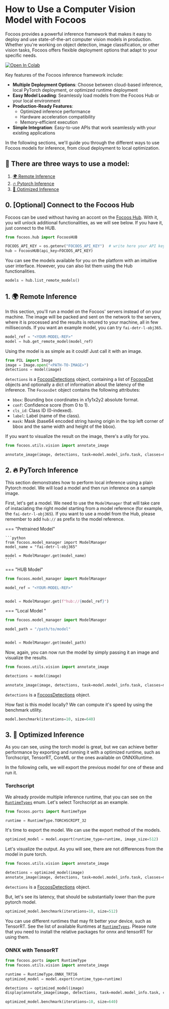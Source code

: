 # How to Use a Computer Vision Model with Focoos
Focoos provides a powerful inference framework that makes it easy to deploy and use state-of-the-art computer vision models in production. Whether you're working on object detection, image classification, or other vision tasks, Focoos offers flexible deployment options that adapt to your specific needs.

[![Open In Colab](https://colab.research.google.com/assets/colab-badge.svg)](https://colab.research.google.com/github/FocoosAI/focoos/blob/main/tutorials/inference.ipynb)

Key features of the Focoos inference framework include:

- **Multiple Deployment Options**: Choose between cloud-based inference, local PyTorch deployment, or optimized runtime deployment
- **Easy Model Loading**: Seamlessly load models from the Focoos Hub or your local environment
- **Production-Ready Features**:
    - Optimized inference performance
    - Hardware acceleration compatibility
    - Memory-efficient execution
- **Simple Integration**: Easy-to-use APIs that work seamlessly with your existing applications

In the following sections, we'll guide you through the different ways to use Focoos models for inference, from cloud deployment to local optimization.

## 🎨 There are three ways to use a model:

1. [🌍 Remote Inference](#1-remote-inference)
2. [🔥 Pytorch Inference](#2-pytorch-inference)
3. [🔨 Optimized Inference](#3-optimized-inference)

## 0. \[Optional\] Connect to the Focoos Hub

Focoos can be used without having an accont on the [Focoos Hub](http://app.focoos.ai). With it, you will unlock additional functionalities, as we will see below. If you have it, just connect to the HUB.
```python
from focoos.hub import FocoosHUB

FOCOOS_API_KEY = os.getenv("FOCOOS_API_KEY")  # write here your API key os set env variable FOCOOS_API_KEY, will be used as default
hub = FocoosHUB(api_key=FOCOOS_API_KEY)
```

You can see the models available for you on the platform with an intuitive user interface.
However, you can also list them using the Hub functionalities.

```python
models = hub.list_remote_models()

```


## 1. 🌍 Remote Inference

In this section, you'll run a model on the Focoos' servers instead of on your machine. The image will be packed and sent on the network to the servers, where it is processed and the results is retured to your machine, all in few milliseconds. If you want an example model, you can try `fai-detr-l-obj365`.



```python
model_ref = "<YOUR-MODEL-REF>"
model = hub.get_remote_model(model_ref)
```

Using the model is as simple as it could! Just call it with an image.

```python
from PIL import Image
image = Image.open("<PATH-TO-IMAGE>")
detections = model(image)
```

`detections` is a [FocoosDetections](/focoos/api/ports/#focoos.ports.FocoosDetections) object, containing a list of [FocoosDet](/focoos/api/ports/#focoos.ports.FocoosDet) objects and optionally a dict of information about the latency of the inference. The `FocoosDet` object contains the following attributes:

- `bbox`: Bounding box coordinates in x1y1x2y2 absolute format.
- `conf`: Confidence score (from 0 to 1).
- `cls_id`: Class ID (0-indexed).
- `label`: Label (name of the class).
- `mask`: Mask (base64 encoded string having origin in the top left corner of bbox and the same width and height of the bbox).

If you want to visualize the result on the image, there's a utily for you.

```python
from focoos.utils.vision import annotate_image

annotate_image(image, detections, task=model.model_info.task, classes=model.model_info.classes).save("predictions.png")
```

## 2. 🔥 PyTorch Inference

This section demonstrates how to perform local inference using a plain Pytorch model.
We will load a model and then run inference on a sample image.

First, let's get a model. We need to use the `ModelManager` that will take care of instaciating the right model starting from a model reference (for example, the `fai-detr-l-obj365`). If you want to use a model from the Hub, please remember to add `hub://` as prefix to the model reference.

=== "Pretrained Model"

    ```python
    from focoos.model_manager import ModelManager
    model_name = "fai-detr-l-obj365"

    model = ModelManager.get(model_name)
    ```

=== "HUB Model"

```python
from focoos.model_manager import ModelManager

model_ref = "<YOUR-MODEL-REF>"


model = ModelManager.get(f"hub://{model_ref}")
```

=== "Local Model "

```python
from focoos.model_manager import ModelManager

model_path = "/path/to/model"


model = ModelManager.get(model_path)
```

Now, again, you can now run the model by simply passing it an image and visualize the results.

```python
from focoos.utils.vision import annotate_image

detections = model(image)

annotate_image(image, detections, task=model.model_info.task, classes=model.model_info.classes).save("predictions.png")
```

`detections` is a [FocoosDetections](/focoos/api/ports/#focoos.ports.FocoosDetections) object.

How fast is this model locally? We can compute it's speed by using the benchmark utility.

```python
model.benchmark(iterations=10, size=640)
```

## 3. 🔨 Optimized Inference

As you can see, using the torch model is great, but we can achieve better performance by exporting and running it with a optimized runtime, such as Torchscript, TensorRT, CoreML or the ones available on ONNXRuntime.

In the following cells, we will export the previous model for one of these and run it.

### Torchscript

We already provide multiple inference runtime, that you can see on the [`RuntimeTypes`](/focoos/api/ports/#focoos.ports.RuntimeType) enum. Let's select Torchscript as an example.

```python
from focoos.ports import RuntimeType

runtime = RuntimeType.TORCHSCRIPT_32
```

It's time to export the model. We can use the export method of the models.

```python
optimized_model = model.export(runtime_type=runtime, image_size=512)
```

Let's visualize the output. As you will see, there are not differences from the model in pure torch.

```python
from focoos.utils.vision import annotate_image

detections = optimized_model(image)
annotate_image(image, detections, task=model.model_info.task, classes=model.model_info.classes).save("prediction.png")
```
`detections` is a [FocoosDetections](/focoos/api/ports/#focoos.ports.FocoosDetections) object.


But, let's see its latency, that should be substantially lower than the pure pytorch model.
```python
optimized_model.benchmark(iterations=10, size=512)
```

You can use different runtimes that may fit better your device, such as TensorRT. See the list of available Runtimes at [`RuntimeTypes`](/focoos/api/ports/#focoos.ports.RuntimeType). Please note that you need to install the relative packages for onnx and tensorRT for using them.

### ONNX with TensorRT
```python
from focoos.ports import RuntimeType
from focoos.utils.vision import annotate_image

runtime = RuntimeType.ONNX_TRT16
optimized_model = model.export(runtime_type=runtime)

detections = optimized_model(image)
display(annotate_image(image, detections, task=model.model_info.task, classes=model.model_info.classes))

optimized_model.benchmark(iterations=10, size=640)
```
